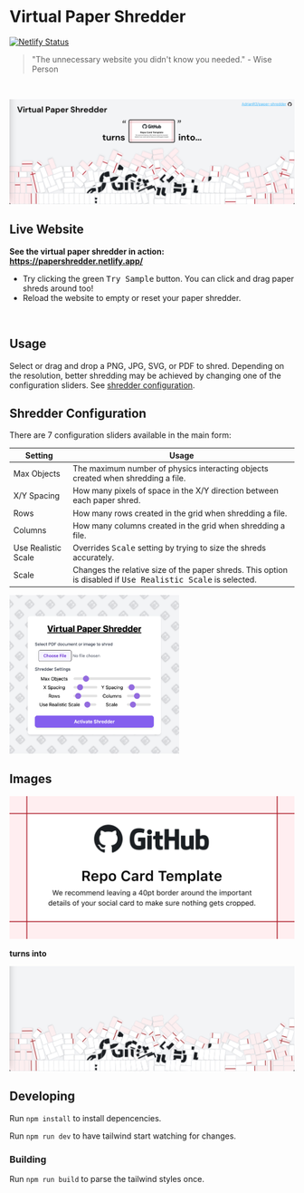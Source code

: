 # Virtual Paper Shredder
[![Netlify Status](https://api.netlify.com/api/v1/badges/f44f7b94-cd4c-4893-a174-be4636f4330d/deploy-status)](https://app.netlify.com/sites/papershredder/deploys)
<br>

> "The unnecessary website you didn't know you needed." - Wise Person

<br>

![Virtual Paper Shredder Banner](https://raw.githubusercontent.com/AdrianR3/paper-shredder/20be33a82c1038b2b7e9d2eca4806c8aedc79a22/images/virtual_paper_shredder_banner.png)

## Live Website

**See the virtual paper shredder in action: https://papershredder.netlify.app/**

 - Try clicking the green <kbd>Try Sample</kbd> button. You can click and drag paper shreds around too!
 - Reload the website to empty or reset your paper shredder.
<br>

## Usage

Select or drag and drop a PNG, JPG, SVG, or PDF to shred. Depending on the resolution, better shredding may be achieved by changing one of the configuration sliders. See [shredder configuration](#shredder-configuration).

## Shredder Configuration

There are 7 configuration sliders available in the main form:

| Setting             | Usage                                                                                                                 |
|---------------------|-----------------------------------------------------------------------------------------------------------------------|
| Max Objects         | The maximum number of physics interacting objects created when shredding a file.                                      |
| X/Y Spacing         | How many pixels of space in the X/Y direction between each paper shred.                                               |
| Rows                | How many rows created in the grid when shredding a file.                                                              |
| Columns             | How many columns created in the grid when shredding a file.                                                           |
| Use Realistic Scale | Overrides <kbd>Scale</kbd> setting by trying to size the shreds accurately.                                           |
| Scale               | Changes the relative size of the paper shreds. This option is disabled if <kbd>Use Realistic Scale</kbd> is selected. |

<img src="https://raw.githubusercontent.com/AdrianR3/paper-shredder/8abdbf6b71bc4e92605e210aaa47686546a56e35/images/settings.png" width="300"></img>
## Images

![Before Shredding Example](https://raw.githubusercontent.com/AdrianR3/paper-shredder/8abdbf6b71bc4e92605e210aaa47686546a56e35/images/repository-open-graph-template.png)

**turns into**

![Shredded Image Example](https://raw.githubusercontent.com/AdrianR3/paper-shredder/8abdbf6b71bc4e92605e210aaa47686546a56e35/images/shredded_github_image.png)

## Developing

Run `npm install` to install depencencies.

Run `npm run dev` to have tailwind start watching for changes.

### Building

Run `npm run build` to parse the tailwind styles once.
